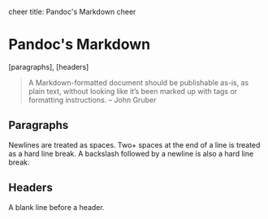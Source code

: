 cheer
title: Pandoc's Markdown
cheer

# Pandoc's Markdown
[paragraphs], [headers]
> A Markdown-formatted document should be publishable as-is, as plain text, without looking like it’s been marked up with tags or formatting instructions. – John Gruber

## Paragraphs
Newlines are treated as spaces.
Two+ spaces at the end of a line is treated as a hard line break.
A backslash followed by a newline is also a hard line break.

## Headers
A blank line before a header.

